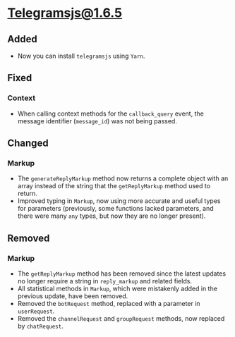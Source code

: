 # Telegramsjs@1.6.5

## Added

- Now you can install `telegramsjs` using `Yarn`.

## Fixed

### Context

- When calling context methods for the `callback_query` event, the message identifier (`message_id`) was not being passed.

## Changed

### Markup

- The `generateReplyMarkup` method now returns a complete object with an array instead of the string that the `getReplyMarkup` method used to return.
- Improved typing in `Markup`, now using more accurate and useful types for parameters (previously, some functions lacked parameters, and there were many `any` types, but now they are no longer present).

## Removed

### Markup

- The `getReplyMarkup` method has been removed since the latest updates no longer require a string in `reply_markup` and related fields.
- All statistical methods in `Markup`, which were mistakenly added in the previous update, have been removed.
- Removed the `botRequest` method, replaced with a parameter in `userRequest`.
- Removed the `channelRequest` and `groupRequest` methods, now replaced by `chatRequest`.
